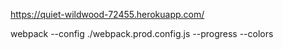 https://quiet-wildwood-72455.herokuapp.com/

webpack --config ./webpack.prod.config.js --progress --colors
